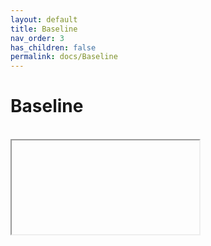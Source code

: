 ```yaml
---
layout: default
title: Baseline
nav_order: 3
has_children: false
permalink: docs/Baseline
---
```


# Baseline

<br>

<div id="mytable"></div>

<iframe id="myframe"></iframe>

<script src="https://cdn.jsdelivr.net/npm/csvjson-csv2json@5.0.6/csv2json.js"></script>
<script src="Baseline.js"></script>
<script src="iframe.js"></script>